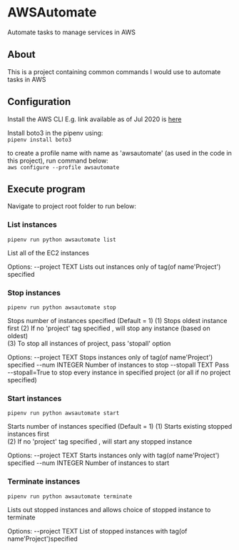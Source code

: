 # AWSAutomate

Automate tasks to manage services in AWS

## About

 This is a project containing common commands I would use to automate tasks in AWS

## Configuration

Install the AWS CLI E.g. link available as of Jul 2020 is [here](https://docs.aws.amazon.com/cli/latest/userguide/install-cliv2-windows.html)

Install boto3 in the pipenv using:  
`pipenv install boto3`

to create a profile name with name as 'awsautomate' (as used in the code in this project), run command below:   
`aws configure --profile awsautomate`


## Execute program

Navigate to project root folder to run below:  

### List instances
`pipenv run python awsautomate list`

List all of the EC2 instances

Options:
--project TEXT  Lists out instances only of tag(of name'Project') specified

### Stop instances
`pipenv run python awsautomate stop`

Stops number of instances specified (Default = 1)
(1) Stops oldest instance first
(2) If no 'project' tag specified , will stop any instance (based on oldest)     
(3) To stop all instances of project, pass 'stopall' option

Options:
--project TEXT  Stops instances only of tag(of name'Project') specified
--num INTEGER   Number of instances to stop
--stopall TEXT  Pass --stopall=True to stop every instance in specified
                project (or all if no project specified)

### Start instances
`pipenv run python awsautomate start`

Starts number of instances specified (Default = 1)
(1) Starts existing stopped instances first  
(2) If no 'project' tag specified , will start any stopped instance

Options:
--project TEXT  Starts instances only with tag(of name'Project') specified
--num INTEGER   Number of instances to start

### Terminate instances
`pipenv run python awsautomate terminate`

Lists out stopped instances and allows choice of stopped instance to terminate

Options:
--project TEXT  List of stopped instances with tag(of name'Project')specified
